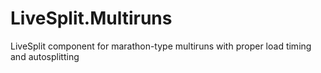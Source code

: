 # LiveSplit.Multiruns
LiveSplit component for marathon-type multiruns with proper load timing and autosplitting

